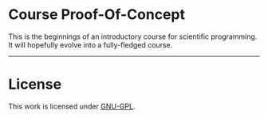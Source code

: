 # Course Proof-Of-Concept

This is the beginnings of an introductory course for scientific programming. It will hopefully evolve into a fully-fledged course.

---

# License
This work is licensed under [GNU-GPL](license.txt).
